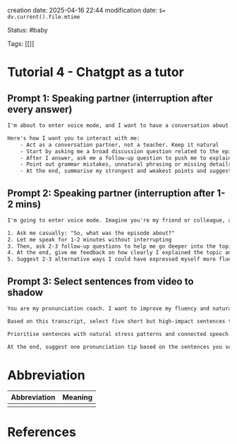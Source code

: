 
creation date: 2025-04-16 22:44
modification date: `$= dv.current().file.mtime`

Status: #baby 

Tags: [[]]

# Tutorial 4 - Chatgpt as a tutor

## Prompt 1: Speaking partner (interruption after every answer)

```txt
I'm about to enter voice mode, and I want to have a conversation about the above text:

Here's how I want you to interact with me:
	- Act as a conversation partner, not a teacher. Keep it natural
	- Start by asking me a broad discussion question related to the episode's main theme
	- After I answer, ask me a follow-up question to push me to explain more
	- Point out grammar mistakes, unnatural phrasing or missing details but don't interrupt - wait until I finish
	- At the end, summarise my strongest and weakest points and suggest one way to improve
```

## Prompt 2: Speaking partner (interruption after 1-2 mins)

```txt
I'm going to enter voice mode. Imagine you're my friend or colleague, and I've just finished listening to this text

1. Ask me casually: "So, what was the episode about?"
2. Let me speak for 1-2 minutes without interrupting
3. Then, ask 2-3 follow-up questions to help me go deeper into the topic
4. At the end, give me feedback on how clearly I explained the topic and how natural my English sounded
5. Suggest 2-3 alternative ways I could have expressed myself more fluently or naturally
```

## Prompt 3: Select sentences from video to shadow

```txt
You are my pronunciation coach. I want to improve my fluency and natural rhythm using shadowing.

Based on this transcript, select five short but high-impact sentences that I should repeat out loud.

Prioritise sentences with natural stress patterns and connected speech. Provide the timestamps so I can easily find them in the audio.

At the end, suggest one pronunciation tip based on the sentences you selected.
```





# Abbreviation

| Abbreviation | Meaning |
| ------------ | ------- |
|              |         |


# References